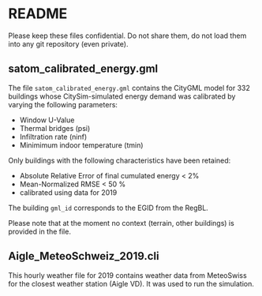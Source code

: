 # README

Please keep these files confidential.
Do not share them, do not load them into any git repository (even private).

## satom_calibrated_energy.gml

The file `satom_calibrated_energy.gml` contains the CityGML model for 332 buildings whose CitySim-simulated energy demand was calibrated by varying the following parameters:

- Window U-Value
- Thermal bridges (psi)
- Infiltration rate (ninf)
- Minimimum indoor temperature (tmin)

Only buildings with the following characteristics have been retained:

- Absolute Relative Error of final cumulated energy < 2%
- Mean-Normalized RMSE < 50 %
- calibrated using data for 2019

The building `gml_id` corresponds to the EGID from the RegBL.

Please note that at the moment no context (terrain, other buildings) is provided in the file.

## Aigle_MeteoSchweiz_2019.cli

This hourly weather file for 2019 contains weather data from MeteoSwiss for the closest weather station (Aigle VD). It was used to run the simulation.



